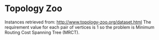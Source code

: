 # Topology Zoo
Instances retrieved from: http://www.topology-zoo.org/dataset.html
The requirement value for each pair of vertices is 1 so the problem is Minimum Routing Cost Spanning Tree (MRCT).

